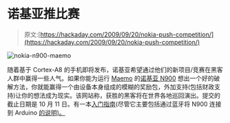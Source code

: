 # 诺基亚推比赛

> 原文:[https://hackaday.com/2009/09/20/nokia-push-competition/](https://hackaday.com/2009/09/20/nokia-push-competition/)

![nokia-n900-maemo](../Images/4eed111968eed08feae649ab02ffa4b3.png "nokia-n900-maemo")

随着基于 Cortex-A8 的手机即将发布，诺基亚希望通过他们的新项目/竞赛在黑客人群中赢得一些人气。如果你能为运行 [Maemo](http://maemo.org/) 的[诺基亚 N900](http://maemo.nokia.com/n900/specifications/) 想出一个好的破解方法，你就能赢得一个由设备本身组成的模糊的奖励包，外加支持(包括财政支持)让你的想法成为现实。该网站称，获胜的黑客将在世界各地巡回演出。提交的截止日期是 10 月 11 日。有一本[入门指南](http://blogs.nokia.com/pushn900/wp-content/uploads/2009/09/PUSH_N900_Hackers_guidev1.0.pdf)(尽管它主要包括通过蓝牙将 N900 连接到 Arduino [的说明)。](http://www.sparkfun.com/commerce/product_info.php?products_id=582)